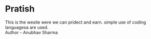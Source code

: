 # Pratish
This is the wesite were we can pridect and earn. simple use of coding languagesa are used.
<br>
Author - Anubhav Sharma
